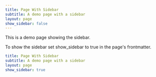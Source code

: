 ```yaml
---
title: Page With Sidebar
subtitle: A demo page with a sidebar
layout: page
show_sidebar: false
---
```


This is a demo page showing the sidebar.

To show the sidebar set show_sidebar to true in the page's frontmatter.

```yml
title: Page With Sidebar
subtitle: A demo page with a sidebar
layout: page
show_sidebar: true
```